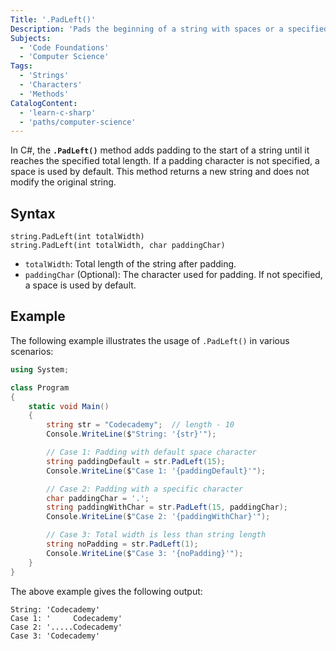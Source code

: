 ```yaml
---
Title: '.PadLeft()'
Description: 'Pads the beginning of a string with spaces or a specified character until it reaches the given total length.'
Subjects:
  - 'Code Foundations'
  - 'Computer Science'
Tags:
  - 'Strings'
  - 'Characters'
  - 'Methods'
CatalogContent:
  - 'learn-c-sharp'
  - 'paths/computer-science'
---
```


In C#, the **`.PadLeft()`** method adds padding to the start of a string until it reaches the specified total length. If a padding character is not specified, a space is used by default.
This method returns a new string and does not modify the original string.

## Syntax

```pseudo
string.PadLeft(int totalWidth)
string.PadLeft(int totalWidth, char paddingChar)
```

- `totalWidth`: Total length of the string after padding.
- `paddingChar` (Optional): The character used for padding. If not specified, a space is used by default.

## Example

The following example illustrates the usage of `.PadLeft()` in various scenarios:

```cs
using System;

class Program
{
    static void Main()
    {
        string str = "Codecademy";  // length - 10
        Console.WriteLine($"String: '{str}'");

        // Case 1: Padding with default space character
        string paddingDefault = str.PadLeft(15);
        Console.WriteLine($"Case 1: '{paddingDefault}'");

        // Case 2: Padding with a specific character
        char paddingChar = '.';
        string paddingWithChar = str.PadLeft(15, paddingChar);
        Console.WriteLine($"Case 2: '{paddingWithChar}'");

        // Case 3: Total width is less than string length
        string noPadding = str.PadLeft(1);
        Console.WriteLine($"Case 3: '{noPadding}'");
    }
}
```

The above example gives the following output:

```shell
String: 'Codecademy'
Case 1: '     Codecademy'
Case 2: '.....Codecademy'
Case 3: 'Codecademy'
```
